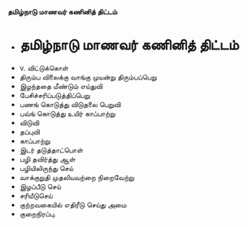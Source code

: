 **தமிழ்நாடு மாணவர் கணினித் திட்டம்**
- # தமிழ்நாடு மாணவர் கணினித் திட்டம்
- v. விட்டுக்கொள்
- திரும்ப விலைக்கு வாங்கு முயன்று திரும்பப்பெறு
- இழந்ததை மீண்டும் எய்துவி
- பேசிச்சரிப்படுத்திப்பெறு
- பணங் கொடுத்து விடுதலை பெறுவி
- பவ்ங் கொடுத்து உயிர் காப்பாற்று
- விடுவி
- தப்புவி
- காப்பாற்று
- இடர் தடுத்தாட்பொள்
- பழி தவிர்த்து ஆள்
- பழியிலிருந்து செய்
- வாக்குறுதி முதலியவற்றை நிறைவேற்று
- இழப்பீடு செய்
- சரியீடுசெய்
- குற்றவகையில் எதிரீடு செய்து அமை
- குறைநிரப்பு.

